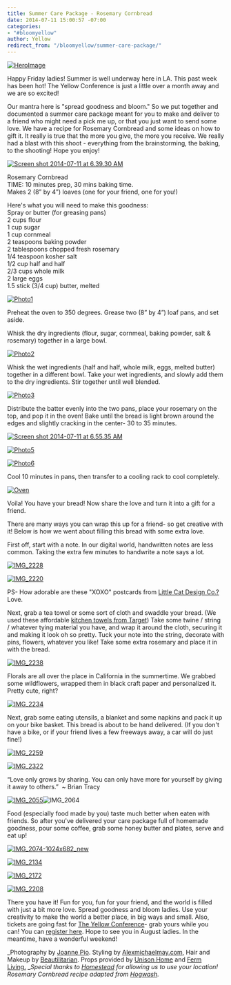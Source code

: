 ```yaml
---
title: Summer Care Package - Rosemary Cornbread
date: 2014-07-11 15:00:57 -07:00
categories:
- "#bloomyellow"
author: Yellow
redirect_from: "/bloomyellow/summer-care-package/"
---
```


[![HeroImage](https://yellow-blog-images.imgix.net/2014/07/HeroImage.jpg)](https://yellow-blog-images.imgix.net/2014/07/HeroImage.jpg)

Happy Friday ladies! Summer is well underway here in LA. This past week has been hot! The Yellow Conference is just a little over a month away and we are so excited!

Our mantra here is "spread goodness and bloom." So we put together and documented a summer care package meant for you to make and deliver to a friend who might need a pick me up, or that you just want to send some love. We have a recipe for Rosemary Cornbread and some ideas on how to gift it. It really is true that the more you give, the more you receive. We really had a blast with this shoot - everything from the brainstorming, the baking, to the shooting! Hope you enjoy!

[![Screen shot 2014-07-11 at 6.39.30 AM](https://yellow-blog-images.imgix.net/2014/07/Screen-shot-2014-07-11-at-6.39.30-AM.png)](https://yellow-blog-images.imgix.net/2014/07/Screen-shot-2014-07-11-at-6.39.30-AM.png)

Rosemary Cornbread  
TIME: 10 minutes prep, 30 mins baking time.  
Makes 2 (8” by 4”) loaves (one for your friend, one for you!)

Here's what you will need to make this goodness:  
Spray or butter (for greasing pans)  
2 cups flour  
1 cup sugar  
1 cup cornmeal  
2 teaspoons baking powder  
2 tablespoons chopped fresh rosemary  
1/4 teaspoon kosher salt  
1/2 cup half and half  
2/3 cups whole milk  
2 large eggs  
1.5 stick (3/4 cup) butter, melted

[![Photo1](https://yellow-blog-images.imgix.net/2014/07/Photo1.jpg)](https://yellow-blog-images.imgix.net/2014/07/Photo1.jpg)

Preheat the oven to 350 degrees. Grease two (8” by 4”) loaf pans, and set aside.

Whisk the dry ingredients (flour, sugar, cornmeal, baking powder, salt & rosemary) together in a large bowl.

[![Photo2](https://yellow-blog-images.imgix.net/2014/07/Photo2.jpg)](https://yellow-blog-images.imgix.net/2014/07/Photo2.jpg)

Whisk the wet ingredients (half and half, whole milk, eggs, melted butter) together in a different bowl. Take your wet ingredients, and slowly add them to the dry ingredients. Stir together until well blended.

[![Photo3](https://yellow-blog-images.imgix.net/2014/07/Photo3.jpg)](https://yellow-blog-images.imgix.net/2014/07/Photo3.jpg)

Distribute the batter evenly into the two pans, place your rosemary on the top, and pop it in the oven! Bake until the bread is light brown around the edges and slightly cracking in the center- 30 to 35 minutes.

[![Screen shot 2014-07-11 at 6.55.35 AM](https://yellow-blog-images.imgix.net/2014/07/Screen-shot-2014-07-11-at-6.55.35-AM.png)](https://yellow-blog-images.imgix.net/2014/07/Screen-shot-2014-07-11-at-6.55.35-AM.png)

[![Photo5](https://yellow-blog-images.imgix.net/2014/07/Photo5.jpg)](https://yellow-blog-images.imgix.net/2014/07/Photo5.jpg)

[![Photo6](https://yellow-blog-images.imgix.net/2014/07/Photo6.jpg)](https://yellow-blog-images.imgix.net/2014/07/Photo6.jpg)

Cool 10 minutes in pans, then transfer to a cooling rack to cool completely.

[![Oven](https://yellow-blog-images.imgix.net/2014/07/Oven.jpg)](https://yellow-blog-images.imgix.net/2014/07/Oven.jpg)

Voila! You have your bread! Now share the love and turn it into a gift for a friend.

There are many ways you can wrap this up for a friend- so get creative with it! Below is how we went about filling this bread with some extra love.

First off, start with a note. In our digital world, handwritten notes are less common. Taking the extra few minutes to handwrite a note says a lot.

[![IMG_2228](https://yellow-blog-images.imgix.net/2014/07/IMG_2228.jpg)](https://yellow-blog-images.imgix.net/2014/07/IMG_2228.jpg)

[![IMG_2220](https://yellow-blog-images.imgix.net/2014/07/IMG_2220-1024x682.jpg)](https://yellow-blog-images.imgix.net/2014/07/IMG_2220.jpg)

PS- How adorable are these "XOXO" postcards from [Little Cat Design Co.?](http://www.littlecatdesigncoblog.com/) Love.

Next, grab a tea towel or some sort of cloth and swaddle your bread. (We used these affordable [kitchen towels from Target](http://www.target.com/p/room-essentials-kitchen-towels-4-pk-white/-/A-14441629)) Take some twine / string / whatever tying material you have, and wrap it around the cloth, securing it and making it look oh so pretty. Tuck your note into the string, decorate with pins, flowers, whatever you like! Take some extra rosemary and place it in with the bread.

[![IMG_2238](https://yellow-blog-images.imgix.net/2014/07/IMG_2238.jpg)](https://yellow-blog-images.imgix.net/2014/07/IMG_2238.jpg)

Florals are all over the place in California in the summertime. We grabbed some wildflowers, wrapped them in black craft paper and personalized it. Pretty cute, right?

[![IMG_2234](https://yellow-blog-images.imgix.net/2014/07/IMG_2234.jpg)](https://yellow-blog-images.imgix.net/2014/07/IMG_2234.jpg)

Next, grab some eating utensils, a blanket and some napkins and pack it up on your bike basket. This bread is about to be hand delivered. (If you don't have a bike, or if your friend lives a few freeways away, a car will do just fine!)

[![IMG_2259](https://yellow-blog-images.imgix.net/2014/07/IMG_2259.jpg)](https://yellow-blog-images.imgix.net/2014/07/IMG_2259.jpg)

[![IMG_2322](https://yellow-blog-images.imgix.net/2014/07/IMG_2322.jpg)](https://yellow-blog-images.imgix.net/2014/07/IMG_2322.jpg)

“Love only grows by sharing. You can only have more for yourself by giving it away to others.”  ~ Brian Tracy

[![IMG_2055](https://yellow-blog-images.imgix.net/2014/07/IMG_2055-682x1024.jpg)](https://yellow-blog-images.imgix.net/2014/07/IMG_2055.jpg)![IMG_2064](https://yellow-blog-images.imgix.net/2014/07/IMG_2064-682x1024.jpg)

Food (especially food made by you) taste much better when eaten with friends. So after you've delivered your care package full of homemade goodness, pour some coffee, grab some honey butter and plates, serve and eat up!

[![IMG_2074-1024x682_new](https://yellow-blog-images.imgix.net/2014/07/IMG_2074-1024x682_new.jpg)](https://yellow-blog-images.imgix.net/2014/07/IMG_2074-1024x682_new.jpg)

[![IMG_2134](https://yellow-blog-images.imgix.net/2014/07/IMG_2134-1024x682.jpg)](https://yellow-blog-images.imgix.net/2014/07/IMG_2134.jpg)

[![IMG_2172](https://yellow-blog-images.imgix.net/2014/07/IMG_2172.jpg)](https://yellow-blog-images.imgix.net/2014/07/IMG_2172.jpg)

[![IMG_2208](https://yellow-blog-images.imgix.net/2014/07/IMG_2208.jpg)](https://yellow-blog-images.imgix.net/2014/07/IMG_2208.jpg)

There you have it! Fun for you, fun for your friend, and the world is filled with just a bit more love. Spread goodness and bloom ladies. Use your creativity to make the world a better place, in big ways and small. Also, tickets are going fast for [The Yellow Conference](https://ti.to/yellowconference/the-yellow-conference)- grab yours while you can! You can [r](https://ti.to/yellowconference/the-yellow-conference)[egister here](https://ti.to/yellowconference/the-yellow-conference). Hope to see you in August ladies. In the meantime, have a wonderful weekend!

_Photography by [Joanne Pio](http://joannepioblog.com/). Styling by [Alexmichaelmay.com](http://alexmichaelmay.wix.com/alexmichaelmay), Hair and Makeup by [Beautilitarian](http://www.beautilitarian.com/). Props provided by [Unison Home](http://www.fermliving.com/webshop/shop/spring-collection-2014.aspx) and [Ferm Living.](http://www.fermliving.com/webshop/shop/spring-collection-2014.aspx) __Special thanks to [Homestead](http://www.homesteadca.com/) for allowing us to use your location! Rosemary Cornbread recipe adapted from [Hogwash](http://jessthomson.wordpress.com/2011/08/10/why-we-eat/)._
